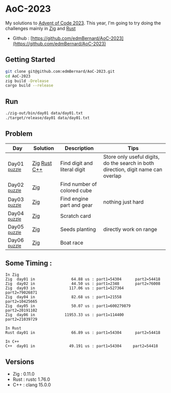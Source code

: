 # AoC-2023

My solutions to [Advent of Code 2023](https://adventofcode.com/). This year, I'm going to try doing the challenges mainly in [Zig](https://ziglang.org//) and [Rust](https://rustlang.org//)

- Github : [https://github.com/edmBernard/AoC-2023](https://github.com/edmBernard/AoC-2023)

## Getting Started

```bash
git clone git@github.com:edmBernard/AoC-2023.git
cd AoC-2023
zig build -Drelease
cargo build --release
```

## Run

```bash
./zig-out/bin/day01 data/day01.txt
./target/release/day01 data/day01.txt
```

## Problem

| Day   | Solution | Description                | Tips  |
|--     |--        |--                          |--     |
| Day01 <sup>[puzzle](https://adventofcode.com/2023/day/1) | [Zig](src/day01.zig) [Rust](src/day01.rs) [C++](src/day01.cpp) | Find digit and literal digit | Store only useful digits, do the search in both direction, digit name can overlap |
| Day02 <sup>[puzzle](https://adventofcode.com/2023/day/2) | [Zig](src/day02.zig) | Find number of colored cube |  |
| Day03 <sup>[puzzle](https://adventofcode.com/2023/day/3) | [Zig](src/day03.zig) | Find engine part and gear | nothing just hard |
| Day04 <sup>[puzzle](https://adventofcode.com/2023/day/4) | [Zig](src/day04.zig) | Scratch card |  |
| Day05 <sup>[puzzle](https://adventofcode.com/2023/day/5) | [Zig](src/day05.zig) | Seeds planting | directly work on range |
| Day06 <sup>[puzzle](https://adventofcode.com/2023/day/6) | [Zig](src/day06.zig) | Boat race |  |


## Some Timing :

```
In Zig
Zig  day01 in                64.88 us : part1=54304      part2=54418
Zig  day02 in                44.50 us : part1=2348       part2=76008
Zig  day03 in               117.06 us : part1=527364     part2=79026871
Zig  day04 in                82.68 us : part1=21558      part2=10425665
Zig  day05 in                50.07 us : part1=600279879  part2=20191102
Zig  day06 in             11953.33 us : part1=114400     part2=21039729

In Rust
Rust day01 in                66.89 us : part1=54304      part2=54418

In C++
C++  day01 in               49.191 us : part1=54304     part2=54418

```

## Versions

- Zig  : 0.11.0
- Rust : rustc 1.76.0
- C++  : clang 15.0.0
